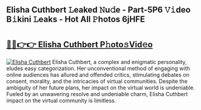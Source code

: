## Elisha Cuthbert 𝙻eaked 𝙽u𝚍e - Part-5P6 𝚅𝚒deo B𝚒kini 𝙻eaks - Hot All 𝙿hotos 6jHFE

# <h2><a href="http://ld2j00w.urlbe.top/?page=Elisha+Cuthbert">🔗🔗👉👉 Elisha Cuthbert P𝚑oto𝚜Vid𝚎o</a></h2>

[![Elisha Cuthbert](https://i.imgur.com/eBuTRDB.gif)](http://ld2j00w.urlbe.top/?page=Elisha+Cuthbert)
Elisha Cuthbert, a complex and enigmatic personality, eludes easy categorization. Her unconventional method of engaging with online audiences has allured and offended critics, stimulating debates on consent, morality, and the intricacies of virtual communities. Despite the ambiguity of her future plans, her impact on the virtual world is undeniable. Fueled by an unwavering resolve and undeniable charm, Elisha Cuthbert impact on the virtual community is limitless.
